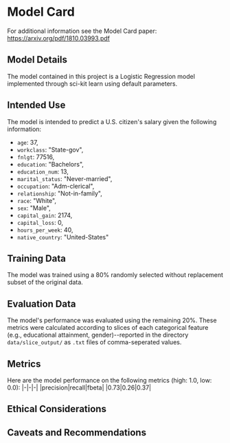 # Model Card

For additional information see the Model Card paper: https://arxiv.org/pdf/1810.03993.pdf

## Model Details
The model contained in this project is a Logistic Regression model implemented through sci-kit learn using default parameters. 

## Intended Use
The model is intended to predict a U.S. citizen's salary given the following information:
* `age`: 37,
* `workclass`: "State-gov",
* `fnlgt`: 77516,
* `education`: "Bachelors",
* `education_num`: 13,
* `marital_status`: "Never-married",
* `occupation`: "Adm-clerical",
* `relationship`: "Not-in-family",
* `race`: "White",
* `sex`: "Male",
* `capital_gain`: 2174,
* `capital_loss`: 0,
* `hours_per_week`: 40,
* `native_country`: "United-States"


## Training Data
The model was trained using a 80% randomly selected without replacement subset of the original data.

## Evaluation Data
The model's performance was evaluated using the remaining 20%.  These metrics were calculated according to slices of each categorical feature (e.g., educational attainment, gender)--reported in the directory `data/slice_output/` as `.txt` files of comma-seperated values.

## Metrics
Here are the model performance on the following metrics (high: 1.0, low: 0.0): 
|-|-|-|
|precision|recall|fbeta|
|0.73|0.26|0.37|

## Ethical Considerations

## Caveats and Recommendations